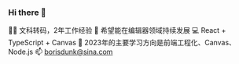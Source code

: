 ### Hi there 👋

👨‍💻 文科转码，2年工作经验
🎨 希望能在编辑器领域持续发展
💻 React + TypeScript + Canvas
🌱 2023年的主要学习方向是前端工程化、Canvas、Node.js
📫 borisdunk@sina.com
